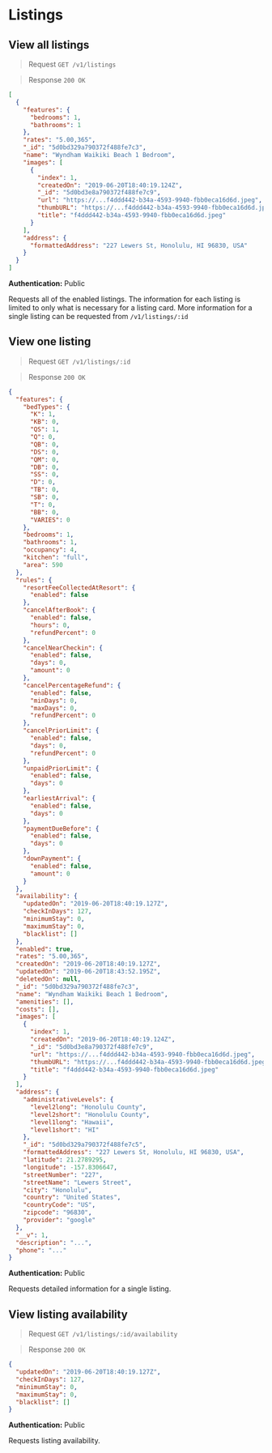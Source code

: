 # Listings

## View all listings

> Request `GET /v1/listings`

> Response `200 OK`

```json
[
  {
    "features": {
      "bedrooms": 1,
      "bathrooms": 1
    },
    "rates": "5.00,365",
    "_id": "5d0bd329a790372f488fe7c3",
    "name": "Wyndham Waikiki Beach 1 Bedroom",
    "images": [
      {
        "index": 1,
        "createdOn": "2019-06-20T18:40:19.124Z",
        "_id": "5d0bd3e8a790372f488fe7c9",
        "url": "https://...f4ddd442-b34a-4593-9940-fbb0eca16d6d.jpeg",
        "thumbURL": "https://...f4ddd442-b34a-4593-9940-fbb0eca16d6d.jpeg",
        "title": "f4ddd442-b34a-4593-9940-fbb0eca16d6d.jpeg"
      }
    ],
    "address": {
      "formattedAddress": "227 Lewers St, Honolulu, HI 96830, USA"
    }
  }
]
```

**Authentication:** Public

Requests all of the enabled listings. The information for each listing is limited to only what is necessary for a listing card. More information for a single listing can be requested from `/v1/listings/:id`

## View one listing

> Request `GET /v1/listings/:id`

> Response `200 OK`

```json
{
  "features": {
    "bedTypes": {
      "K": 1,
      "KB": 0,
      "QS": 1,
      "Q": 0,
      "QB": 0,
      "DS": 0,
      "QM": 0,
      "DB": 0,
      "SS": 0,
      "D": 0,
      "TB": 0,
      "SB": 0,
      "T": 0,
      "BB": 0,
      "VARIES": 0
    },
    "bedrooms": 1,
    "bathrooms": 1,
    "occupancy": 4,
    "kitchen": "full",
    "area": 590
  },
  "rules": {
    "resortFeeCollectedAtResort": {
      "enabled": false
    },
    "cancelAfterBook": {
      "enabled": false,
      "hours": 0,
      "refundPercent": 0
    },
    "cancelNearCheckin": {
      "enabled": false,
      "days": 0,
      "amount": 0
    },
    "cancelPercentageRefund": {
      "enabled": false,
      "minDays": 0,
      "maxDays": 0,
      "refundPercent": 0
    },
    "cancelPriorLimit": {
      "enabled": false,
      "days": 0,
      "refundPercent": 0
    },
    "unpaidPriorLimit": {
      "enabled": false,
      "days": 0
    },
    "earliestArrival": {
      "enabled": false,
      "days": 0
    },
    "paymentDueBefore": {
      "enabled": false,
      "days": 0
    },
    "downPayment": {
      "enabled": false,
      "amount": 0
    }
  },
  "availability": {
    "updatedOn": "2019-06-20T18:40:19.127Z",
    "checkInDays": 127,
    "minimumStay": 0,
    "maximumStay": 0,
    "blacklist": []
  },
  "enabled": true,
  "rates": "5.00,365",
  "createdOn": "2019-06-20T18:40:19.127Z",
  "updatedOn": "2019-06-20T18:43:52.195Z",
  "deletedOn": null,
  "_id": "5d0bd329a790372f488fe7c3",
  "name": "Wyndham Waikiki Beach 1 Bedroom",
  "amenities": [],
  "costs": [],
  "images": [
    {
      "index": 1,
      "createdOn": "2019-06-20T18:40:19.124Z",
      "_id": "5d0bd3e8a790372f488fe7c9",
      "url": "https://...f4ddd442-b34a-4593-9940-fbb0eca16d6d.jpeg",
      "thumbURL": "https://...f4ddd442-b34a-4593-9940-fbb0eca16d6d.jpeg",
      "title": "f4ddd442-b34a-4593-9940-fbb0eca16d6d.jpeg"
    }
  ],
  "address": {
    "administrativeLevels": {
      "level2long": "Honolulu County",
      "level2short": "Honolulu County",
      "level1long": "Hawaii",
      "level1short": "HI"
    },
    "_id": "5d0bd329a790372f488fe7c5",
    "formattedAddress": "227 Lewers St, Honolulu, HI 96830, USA",
    "latitude": 21.2789295,
    "longitude": -157.8306647,
    "streetNumber": "227",
    "streetName": "Lewers Street",
    "city": "Honolulu",
    "country": "United States",
    "countryCode": "US",
    "zipcode": "96830",
    "provider": "google"
  },
  "__v": 1,
  "description": "...",
  "phone": "..."
}
```

**Authentication:** Public

Requests detailed information for a single listing.

## View listing availability

> Request `GET /v1/listings/:id/availability`

> Response `200 OK`

```json
{
  "updatedOn": "2019-06-20T18:40:19.127Z",
  "checkInDays": 127,
  "minimumStay": 0,
  "maximumStay": 0,
  "blacklist": []
}
```

**Authentication:** Public

Requests listing availability.
